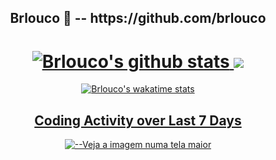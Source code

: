 <h2 align="center"> Brlouco 👋  -- https://github.com/brlouco </h2>

<h1 align="center">
  <a align="center" href="https://github.com/anuraghazra/github-readme-stats">
    <img alt="Brlouco's github stats" src="https://github-readme-stats.vercel.app/api?username=brlouco&show_icons=true&include_all_commits=true&hide_border=true&bg_color=1C00ff00&theme=tokyonight">
    <img src="https://github-readme-stats.vercel.app/api/top-langs/?username=brlouco&layout=compact&theme=tokyonight&bg_color=1C00ff00&hide_border=true">
  </a>
</h1>
<p align="center">
  <a align="center" href="https://github.com/anuraghazra/github-readme-stats">
    <img alt="Brlouco's wakatime stats" src="https://github-readme-stats.vercel.app/api/wakatime?username=@brlouco&bg_color=1C00ff00&theme=tokyonight&layout=compact">
</p>
 <!--
<h2 align="center">Languages over Last 7 Days</h2>
<figure><img src="https://wakatime.com/share/@brlouco/94d20c54-582d-4272-aed3-2b008cada0ea.svg" alt="--Veja a imagem numa tela maior"></figure>
-->
<h2 align="center">Coding Activity over Last 7 Days</h2>
<figure><img src="https://wakatime.com/share/@brlouco/f22f2523-9f8d-4432-ae6e-ab55ba4a2bef.svg" alt="--Veja a imagem numa tela maior"></figure>
